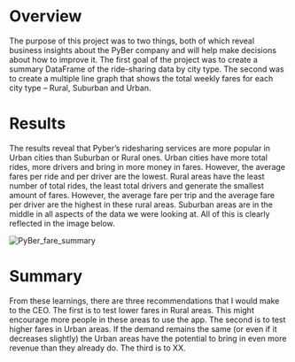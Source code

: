# Overview

The purpose of this project was to two things, both of which reveal business insights about the PyBer company and will help make decisions about how to improve it. The first goal of the project was to create a summary DataFrame of the ride-sharing data by city type. The second was to create a multiple line graph that shows the total weekly fares for each city type – Rural, Suburban and Urban.

# Results

The results reveal that Pyber’s ridesharing services are more popular in Urban cities than Suburban or Rural ones. Urban cities have more total rides, more drivers and bring in more money in fares. However, the average fares per ride and per driver are the lowest. Rural areas have the least number of total rides, the least total drivers and generate the smallest amount of fares. However, the average fare per trip and the average fare per driver are the highest in these rural areas. Suburban areas are in the middle in all aspects of the data we were looking at. All of this is clearly reflected in the image below. 

![PyBer_fare_summary](https://user-images.githubusercontent.com/74469315/104140191-282db180-537e-11eb-8009-3cf5075771f2.png)


# Summary

From these learnings, there are three recommendations that I would make to the CEO. The first is to test lower fares in Rural areas. This might encourage more people in these areas to use the app. The second is to test higher fares in Urban areas. If the demand remains the same (or even if it decreases slightly) the Urban areas have the potential to bring in even more revenue than they already do. The third is to XX. 
